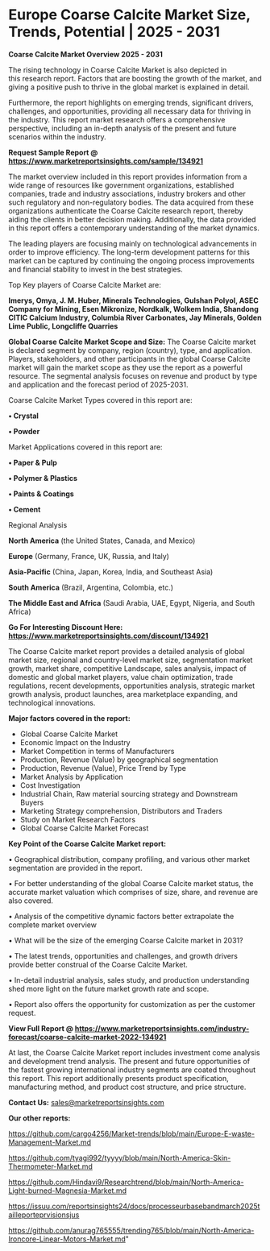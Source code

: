 # Europe Coarse Calcite Market Size, Trends, Potential | 2025 - 2031

<Strong> Coarse Calcite Market Overview 2025 - 2031</strong>

The rising technology in Coarse Calcite Market is also depicted in this research report. Factors that are boosting the growth of the market, and giving a positive push to thrive in the global market is explained in detail.

Furthermore, the report highlights on emerging trends, significant drivers, challenges, and opportunities, providing all necessary data for thriving in the industry. This report market research offers a comprehensive perspective, including an in-depth analysis of the present and future scenarios within the industry.

<strong>Request Sample Report @ <a href=https://www.marketreportsinsights.com/sample/134921>https://www.marketreportsinsights.com/sample/134921</a></strong>

The market overview included in this report provides information from a wide range of resources like government organizations, established companies, trade and industry associations, industry brokers and other such regulatory and non-regulatory bodies. The data acquired from these organizations authenticate the Coarse Calcite research report, thereby aiding the clients in better decision making. Additionally, the data provided in this report offers a contemporary understanding of the market dynamics.

The leading players are focusing mainly on technological advancements in order to improve efficiency. The long-term development patterns for this market can be captured by continuing the ongoing process improvements and financial stability to invest in the best strategies.

Top Key players of Coarse Calcite Market are:

<strong>Imerys, Omya, J. M. Huber, Minerals Technologies, Gulshan Polyol, ASEC Company for Mining, Esen Mikronize, Nordkalk, Wolkem India, Shandong CITIC Calcium Industry, Columbia River Carbonates, Jay Minerals, Golden Lime Public, Longcliffe Quarries</strong>

<strong><b>Global Coarse Calcite Market Scope and Size:</b></strong>
The Coarse Calcite market is declared segment by company, region (country), type, and application. Players, stakeholders, and other participants in the global Coarse Calcite market will gain the market scope as they use the report as a powerful resource. The segmental analysis focuses on revenue and product by type and application and the forecast period of 2025-2031.

Coarse Calcite Market Types covered in this report are:

<strong>• Crystal

• Powder</strong>

Market Applications covered in this report are:

<strong>• Paper & Pulp

• Polymer & Plastics

• Paints & Coatings

• Cement</strong> 

Regional Analysis

<strong>North America</strong> (the United States, Canada, and Mexico)

<strong>Europe</strong> (Germany, France, UK, Russia, and Italy)

<strong>Asia-Pacific</strong> (China, Japan, Korea, India, and Southeast Asia)

<strong>South America</strong> (Brazil, Argentina, Colombia, etc.)

<strong>The Middle East and Africa</strong> (Saudi Arabia, UAE, Egypt, Nigeria, and South Africa)

<strong>Go For Interesting Discount Here: <a href=https://www.marketreportsinsights.com/discount/134921>https://www.marketreportsinsights.com/discount/134921</a></strong>

The Coarse Calcite market report provides a detailed analysis of global market size, regional and country-level market size, segmentation market growth, market share, competitive Landscape, sales analysis, impact of domestic and global market players, value chain optimization, trade regulations, recent developments, opportunities analysis, strategic market growth analysis, product launches, area marketplace expanding, and technological innovations.

<strong><b>Major factors covered in the report:</b></strong>
<ul>
  <li>Global Coarse Calcite Market </li>
  <li>Economic Impact on the Industry</li>
  <li>Market Competition in terms of Manufacturers</li>
  <li>Production, Revenue (Value) by geographical segmentation</li>
  <li>Production, Revenue (Value), Price Trend by Type</li>
  <li>Market Analysis by Application</li>
  <li>Cost Investigation</li>
  <li>Industrial Chain, Raw material sourcing strategy and Downstream Buyers</li>
  <li>Marketing Strategy comprehension, Distributors and Traders</li>
  <li>Study on Market Research Factors</li>
  <li>Global Coarse Calcite Market Forecast</li>
</ul>

<strong><b>Key Point of the Coarse Calcite Market report:</b></strong>

• Geographical distribution, company profiling, and various other market segmentation are provided in the report.

• For better understanding of the global Coarse Calcite market status, the accurate market valuation which comprises of size, share, and revenue are also covered.

• Analysis of the competitive dynamic factors better extrapolate the complete market overview

• What will be the size of the emerging Coarse Calcite market in 2031?

• The latest trends, opportunities and challenges, and growth drivers provide better construal of the Coarse Calcite Market.

• In-detail industrial analysis, sales study, and production understanding shed more light on the future market growth rate and scope.

• Report also offers the opportunity for customization as per the customer request.

<strong><b>View Full Report @ <a href=https://www.marketreportsinsights.com/industry-forecast/coarse-calcite-market-2022-134921>https://www.marketreportsinsights.com/industry-forecast/coarse-calcite-market-2022-134921</a></b></strong>


At last, the Coarse Calcite Market report includes investment come analysis and development trend analysis. The present and future opportunities of the fastest growing international industry segments are coated throughout this report. This report additionally presents product specification, manufacturing method, and product cost structure, and price structure.

<strong>Contact Us:</strong>
sales@marketreportsinsights.com

<strong>Our other reports:</strong>

<a href=https://github.com/cargo4256/Market-trends/blob/main/Europe-E-waste-Management-Market.md>https://github.com/cargo4256/Market-trends/blob/main/Europe-E-waste-Management-Market.md</a>

<a href=https://github.com/tyagi992/tyyyy/blob/main/North-America-Skin-Thermometer-Market.md>https://github.com/tyagi992/tyyyy/blob/main/North-America-Skin-Thermometer-Market.md</a>

<a href=https://github.com/Hindavi9/Researchtrend/blob/main/North-America-Light-burned-Magnesia-Market.md>https://github.com/Hindavi9/Researchtrend/blob/main/North-America-Light-burned-Magnesia-Market.md</a>

<a href=https://issuu.com/reportsinsights24/docs/processeurbasebandmarch2025tailleporteprvisionsjus>https://issuu.com/reportsinsights24/docs/processeurbasebandmarch2025tailleporteprvisionsjus</a>

<a href=https://github.com/anurag765555/trending765/blob/main/North-America-Ironcore-Linear-Motors-Market.md>https://github.com/anurag765555/trending765/blob/main/North-America-Ironcore-Linear-Motors-Market.md</a>"
